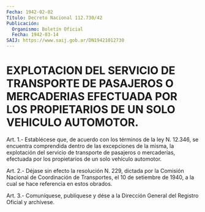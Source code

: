 ```yaml
---
Fecha: 1942-02-02
Título: Decreto Nacional 112.730/42
Publicación:
  Organismo: Boletín Oficial
  Fecha: 1942-03-14
SAIJ: https://www.saij.gob.ar/DN19421012730
---
```

# EXPLOTACION DEL SERVICIO DE TRANSPORTE DE PASAJEROS O MERCADERIAS EFECTUADA POR LOS PROPIETARIOS DE UN SOLO VEHICULO AUTOMOTOR.

<a id="1"></a>
Art. 1.- Establécese que, de acuerdo con los términos de la ley N. 12.346,  se  encuentra  comprendida dentro de las excepciones de la misma, la explotación del  servicio de transporte de pasajeros o mercaderías, efectuada por los  propietarios  de  un  solo vehículo automotor.

<a id="2"></a>
Art. 2.- Déjase sin efecto la resolución N. 229, dictada por la Comisión   Nacional  de  Coordinación  de  Transportes,  el  10  de setiembre de  1940,  a la cual se hace referencia en estos obrados.

<a id="3"></a>
Art. 3.- Comuníquese, publíquese y dése a la Dirección General del Registro Oficial y archívese.